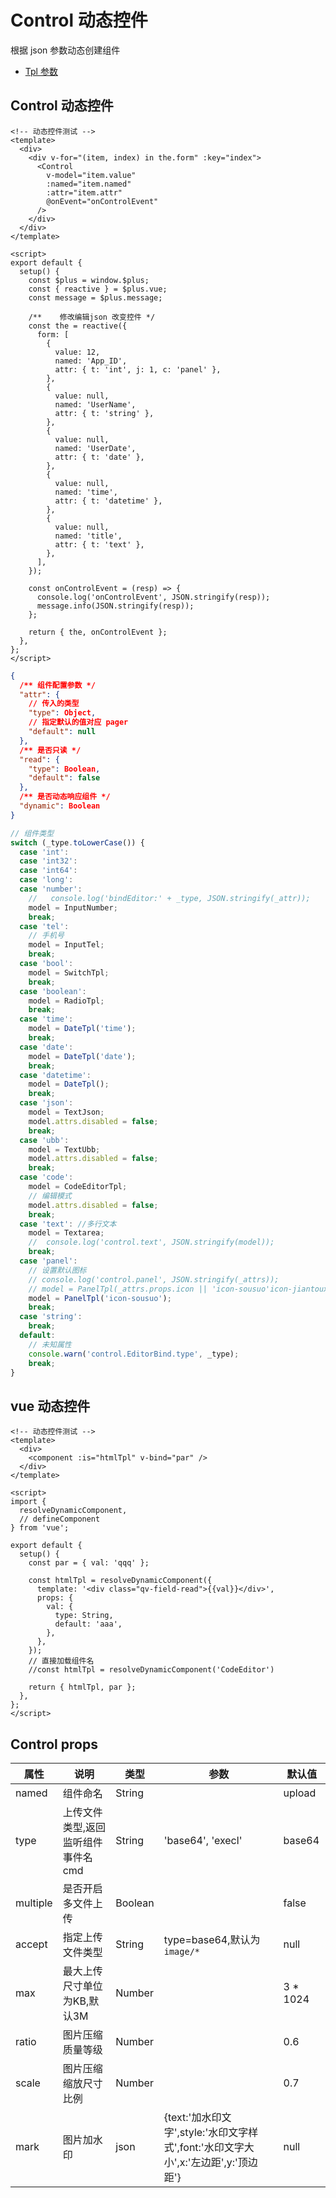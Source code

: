 # Control 动态控件

根据 json 参数动态创建组件

- [Tpl 参数](./tpl.md)

## Control 动态控件

<CodeRun auto editable>

```vue
<!-- 动态控件测试 -->
<template>
  <div>
    <div v-for="(item, index) in the.form" :key="index">
      <Control
        v-model="item.value"
        :named="item.named"
        :attr="item.attr"
        @onEvent="onControlEvent"
      />
    </div>
  </div>
</template>

<script>
export default {
  setup() {
    const $plus = window.$plus;
    const { reactive } = $plus.vue;
    const message = $plus.message;

    /**    修改编辑json 改变控件 */
    const the = reactive({
      form: [
        {
          value: 12,
          named: 'App_ID',
          attr: { t: 'int', j: 1, c: 'panel' },
        },
        {
          value: null,
          named: 'UserName',
          attr: { t: 'string' },
        },
        {
          value: null,
          named: 'UserDate',
          attr: { t: 'date' },
        },
        {
          value: null,
          named: 'time',
          attr: { t: 'datetime' },
        },
        {
          value: null,
          named: 'title',
          attr: { t: 'text' },
        },
      ],
    });

    const onControlEvent = (resp) => {
      console.log('onControlEvent', JSON.stringify(resp));
      message.info(JSON.stringify(resp));
    };

    return { the, onControlEvent };
  },
};
</script>
```

```json
{
  /** 组件配置参数 */
  "attr": {
    // 传入的类型
    "type": Object,
    // 指定默认的值对应 pager
    "default": null
  },
  /** 是否只读 */
  "read": {
    "type": Boolean,
    "default": false
  },
  /** 是否动态响应组件 */
  "dynamic": Boolean
}
```

```js
// 组件类型
switch (_type.toLowerCase()) {
  case 'int':
  case 'int32':
  case 'int64':
  case 'long':
  case 'number':
    //   console.log('bindEditor:' + _type, JSON.stringify(_attr));
    model = InputNumber;
    break;
  case 'tel':
    // 手机号
    model = InputTel;
    break;
  case 'bool':
    model = SwitchTpl;
    break;
  case 'boolean':
    model = RadioTpl;
    break;
  case 'time':
    model = DateTpl('time');
    break;
  case 'date':
    model = DateTpl('date');
    break;
  case 'datetime':
    model = DateTpl();
    break;
  case 'json':
    model = TextJson;
    model.attrs.disabled = false;
    break;
  case 'ubb':
    model = TextUbb;
    model.attrs.disabled = false;
    break;
  case 'code':
    model = CodeEditorTpl;
    // 编辑模式
    model.attrs.disabled = false;
    break;
  case 'text': //多行文本
    model = Textarea;
    //  console.log('control.text', JSON.stringify(model));
    break;
  case 'panel':
    // 设置默认图标
    // console.log('control.panel', JSON.stringify(_attrs));
    // model = PanelTpl(_attrs.props.icon || 'icon-sousuo'icon-jiantouxia);
    model = PanelTpl('icon-sousuo');
    break;
  case 'string':
    break;
  default:
    // 未知属性
    console.warn('control.EditorBind.type', _type);
    break;
}
```

</CodeRun>

## vue 动态控件

```vue
<!-- 动态控件测试 -->
<template>
  <div>
    <component :is="htmlTpl" v-bind="par" />
  </div>
</template>

<script>
import {
  resolveDynamicComponent,
  // defineComponent
} from 'vue';

export default {
  setup() {
    const par = { val: 'qqq' };

    const htmlTpl = resolveDynamicComponent({
      template: '<div class="qv-field-read">{{val}}</div>',
      props: {
        val: {
          type: String,
          default: 'aaa',
        },
      },
    });
    // 直接加载组件名
    //const htmlTpl = resolveDynamicComponent('CodeEditor')

    return { htmlTpl, par };
  },
};
</script>
```


## Control props

| 属性 | 说明                          | 类型                  | 参数 | 默认值 |
| ---- | ----------------------------- | --------------------- | ------ | ------ |
| named  | 组件命名 |  String |     | upload   |
| type  | 上传文件类型,返回监听组件事件名cmd |  String  |  'base64', 'execl'|  base64 |
| multiple  | 是否开启多文件上传 |  Boolean  |  |  false |
| accept  | 指定上传文件类型 |  String  |type=base64,默认为`image/*`   |  null |
| max  | 最大上传尺寸单位为KB,默认3M |  Number  |  |   3 * 1024 |
| ratio  | 图片压缩质量等级  |  Number  |  |   0.6|
| scale  | 图片压缩缩放尺寸比例 |  Number  |  |  0.7 |
| mark  | 图片加水印 |  json  | {text:'加水印文字',style:'水印文字样式',font:'水印文字大小',x:'左边距',y:'顶边距'} |   null |
